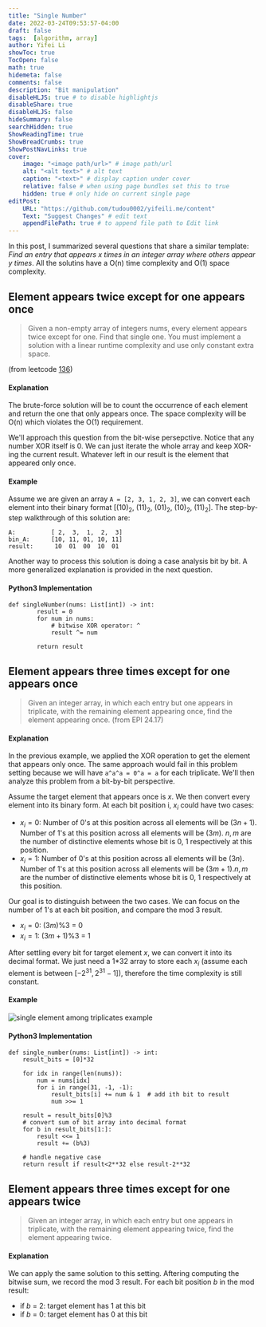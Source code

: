 ```yaml
---
title: "Single Number"
date: 2022-03-24T09:53:57-04:00
draft: false
tags:  [algorithm, array]
author: Yifei Li
showToc: true
TocOpen: false
math: true
hidemeta: false
comments: false
description: "Bit manipulation"
disableHLJS: true # to disable highlightjs
disableShare: true
disableHLJS: false
hideSummary: false
searchHidden: true
ShowReadingTime: true
ShowBreadCrumbs: true
ShowPostNavLinks: true
cover:
    image: "<image path/url>" # image path/url
    alt: "<alt text>" # alt text
    caption: "<text>" # display caption under cover
    relative: false # when using page bundles set this to true
    hidden: true # only hide on current single page
editPost:
    URL: "https://github.com/tudou0002/yifeili.me/content"
    Text: "Suggest Changes" # edit text
    appendFilePath: true # to append file path to Edit link
---
```

In this post, I summarized several questions that share a similar template: *Find an entry that appears x times in an integer array where others appear y times*. All the solutins have a O(n) time complexity and O(1) space complexity.

## Element appears twice except for one appears once
>Given a non-empty array of integers nums, every element appears twice except for one. Find that single one.
You must implement a solution with a linear runtime complexity and use only constant extra space.

(from leetcode [136](https://leetcode.com/problems/single-number/))

#### Explanation
The brute-force solution will be to count the occurrence of each element and return the one that only appears once. The space complexity will be O(n) which violates the O(1) requirement. 

We'll approach this question from the bit-wise persepctive. Notice that any number XOR itself is 0. We can just iterate the whole array and keep XOR-ing the current result. Whatever left in our result is the element that appeared only once. 

#### Example
Assume we are given an array `A = [2, 3, 1, 2, 3]`, we can convert each element into their binary format [$(10)_2$, $(11)_2$, $(01)_2$, $(10)_2$, $(11)_2$]. The step-by-step walkthrough of this solution are:
```
A:          [ 2,  3,  1,  2,  3]
bin_A:      [10, 11, 01, 10, 11]
result:      10  01  00  10  01
```
Another way to process this solution is doing a case analysis bit by bit. A more generalized explanation is provided in the next question. 

#### Python3 Implementation
```python3
def singleNumber(nums: List[int]) -> int:
        result = 0
        for num in nums:
            # bitwise XOR operator: ^
            result ^= num
            
        return result

```


## Element appears three times except for one appears once
> Given an integer array, in which each entry but one appears in triplicate, with the remaining element appearing once, find the element appearing once. 
(from EPI 24.17)

#### Explanation
In the previous example, we applied the XOR operation to get the element that appears only once. The same approach would fail in this problem setting because we will have `a^a^a = 0^a = a` for each triplicate. We'll then analyze this problem from a bit-by-bit perspective. 

Assume the target element that appears once is $x$. We then convert every element into its binary form. At each bit position i, $x_i$ could have two cases:
- $x_i = 0$: Number of 0's at this position across all elements will be $(3n+1)$. Number of 1's at this position across all elements will be $(3m)$. $n, m$ are the number of distinctive elements whose bit is 0, 1 respectively at this position.
- $x_i = 1$: Number of 0's at this position across all elements will be $(3n)$. Number of 1's at this position across all elements will be $(3m+1)$.$n, m$ are the number of distinctive elements whose bit is 0, 1 respectively at this position.

Our goal is to distinguish between the two cases. We can focus on the number of 1's at each bit position, and compare the mod 3 result. 
- $x_i = 0$: $(3m)$%3 = 0
- $x_i = 1$: $(3m+1)$%3 = 1

After settling every bit for target element $x$, we can convert it into its decimal format. We just need a 1*32 array to store each $x_i$ (assume each element is between $[-2^{31}, 2^{31}-1]$), therefore the time complexity is still constant.

#### Example
![single element among triplicates example](/single_element.PNG#center)

#### Python3 Implementation
```python3
def single_number(nums: List[int]) -> int:
    result_bits = [0]*32
    
    for idx in range(len(nums)):
        num = nums[idx]
        for i in range(31, -1, -1):
            result_bits[i] += num & 1  # add ith bit to result
            num >>= 1
    
    result = result_bits[0]%3
    # convert sum of bit array into decimal format
    for b in result_bits[1:]:
        result <<= 1
        result += (b%3)

    # handle negative case
    return result if result<2**32 else result-2**32
```

## Element appears three times except for one  appears twice
> Given an integer array, in which each entry but one appears in triplicate, with the remaining element appearing twice, find the element appearing twice. 

#### Explanation
We can apply the same solution to this setting. Aftering computing the bitwise sum, we record the mod 3 result. For each bit position $b$ in the mod result: 
- if $b$ = 2: target element has 1 at this bit
- if $b$ = 0: target element has 0 at this bit